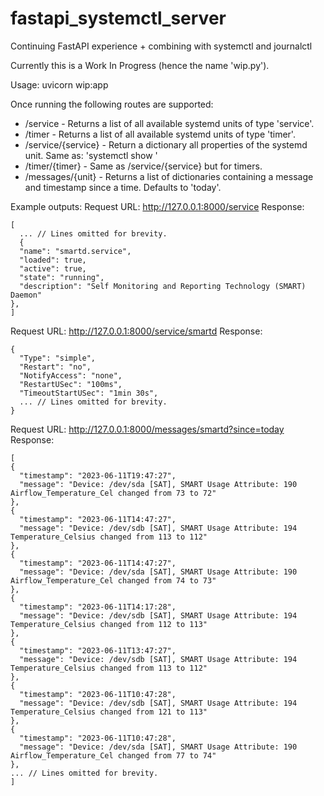 # fastapi_systemctl_server
Continuing FastAPI experience + combining with systemctl and journalctl

Currently this is a Work In Progress (hence the name 'wip.py').

Usage: uvicorn wip:app 

Once running the following routes are supported:
* /service           - Returns a list of all available systemd units of type 'service'.
* /timer             - Returns a list of all available systemd units of type 'timer'.
* /service/{service} - Return a dictionary all properties of the systemd unit. Same as: 'systemctl show <systemd unit>'
* /timer/{timer}     - Same as /service/{service} but for timers.
* /messages/{unit}   - Returns a list of dictionaries containing a message and timestamp since a time. Defaults to 'today'. 
  
Example outputs:
Request URL: http://127.0.0.1:8000/service
Response:
  ```
  [
    ... // Lines omitted for brevity.
    {
    "name": "smartd.service",
    "loaded": true,
    "active": true,
    "state": "running",
    "description": "Self Monitoring and Reporting Technology (SMART) Daemon"
  },
  ]
  ```
 Request URL: http://127.0.0.1:8000/service/smartd
 Response:
  ```
 {
    "Type": "simple",
    "Restart": "no",
    "NotifyAccess": "none",
    "RestartUSec": "100ms",
    "TimeoutStartUSec": "1min 30s",
    ... // Lines omitted for brevity.
  }
  ```
  Request URL: http://127.0.0.1:8000/messages/smartd?since=today
  Response:
  ```
  [
  {
    "timestamp": "2023-06-11T19:47:27",
    "message": "Device: /dev/sda [SAT], SMART Usage Attribute: 190 Airflow_Temperature_Cel changed from 73 to 72"
  },
  {
    "timestamp": "2023-06-11T14:47:27",
    "message": "Device: /dev/sdb [SAT], SMART Usage Attribute: 194 Temperature_Celsius changed from 113 to 112"
  },
  {
    "timestamp": "2023-06-11T14:47:27",
    "message": "Device: /dev/sda [SAT], SMART Usage Attribute: 190 Airflow_Temperature_Cel changed from 74 to 73"
  },
  {
    "timestamp": "2023-06-11T14:17:28",
    "message": "Device: /dev/sdb [SAT], SMART Usage Attribute: 194 Temperature_Celsius changed from 112 to 113"
  },
  {
    "timestamp": "2023-06-11T13:47:27",
    "message": "Device: /dev/sdb [SAT], SMART Usage Attribute: 194 Temperature_Celsius changed from 113 to 112"
  },
  {
    "timestamp": "2023-06-11T10:47:28",
    "message": "Device: /dev/sdb [SAT], SMART Usage Attribute: 194 Temperature_Celsius changed from 121 to 113"
  },
  {
    "timestamp": "2023-06-11T10:47:28",
    "message": "Device: /dev/sda [SAT], SMART Usage Attribute: 190 Airflow_Temperature_Cel changed from 77 to 74"
  },
  ... // Lines omitted for brevity.
]
  ```
